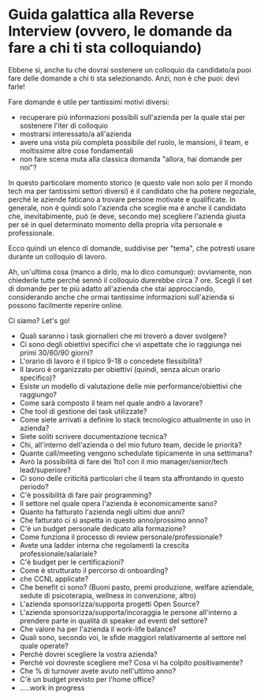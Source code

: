 # Guida galattica alla Reverse Interview (ovvero, le domande da fare a chi ti sta colloquiando)


Ebbene sì, anche tu che dovrai sostenere un colloquio da candidato/a puoi fare delle domande a chi ti sta selezionando. Anzi, non è che puoi: devi farle! 

Fare domande è utile per tantissimi motivi diversi:
- recuperare più informazioni possibili sull'azienda per la quale stai per sostenere l'iter di colloquio
- mostrarsi interessato/a all'azienda 
- avere una vista più completa possibile del ruolo, le mansioni, il team, e moltissime altre cose fondamentali
- non fare scena muta alla classica domanda "allora, hai domande per noi"?

In questo particolare momento storico (e questo vale non solo per il mondo tech ma per tantissimi settori diversi) è il candidato che ha potere negoziale, perché le aziende faticano a trovare persone motivate e qualificate. In generale, non è quindi solo l'azienda che sceglie ma è anche il candidato che, inevitabimente, può (e deve, secondo me) scegliere l'azienda giusta per sé in quel determinato momento della propria vita personale e professionale.

Ecco quindi un elenco di domande, suddivise per "tema", che potresti usare durante un colloquio di lavoro.

Ah, un'ultima cosa (manco a dirlo, ma lo dico comunque): ovviamente, non chiederle tutte perché sennò il colloquio durerebbe circa 7 ore. Scegli il set di domande per te più adatto all'azienda che stai approcciando, considerando anche che ormai tantissime informazioni sull'azienda si possono facilmente reperire online.

Ci siamo? Let's go!


- Quali saranno i task giornalieri che mi troverò a dover svolgere?
- Ci sono degli obiettivi specifici che vi aspettate che io raggiunga nei primi 30/60/90 giorni?
- L'orario di lavoro è il tipico 9-18 o concedete flessibilità?
- Il lavoro è organizzato per obiettivi (quindi, senza alcun orario specifico)?
- Esiste un modello di valutazione delle mie performance/obiettivi che raggiungo?
- Come sarà composto il team nel quale andrò a lavorare?
- Che tool di gestione dei task utilizzate?
- Come siete arrivati a definire lo stack tecnologico attualmente in uso in azienda?
- Siete soliti scrivere documentazione tecnica?
- Chi, all'interno dell'azienda o del mio futuro team, decide le priorità?
- Quante call/meeting vengono schedulate tipicamente in una settimana?
- Avrò la possibilità di fare dei 1to1 con il mio manager/senior/tech lead/superiore?
- Ci sono delle criticità particolari che il team sta affrontando in questo periodo?
- C'è possibilità di fare pair programming?
- Il settore nel quale opera l'azienda è economicamente sano?
- Quanto ha fatturato l'azienda negli ultimi due anni?
- Che fatturato ci si aspetta in questo anno/prossimo anno?
- C'è un budget personale dedicato alla formazione?
- Come funziona il processo di review personale/professionale?
- Avete una ladder interna che regolamenti la crescita professionale/salariale?
- C'è budget per le certificazioni?
- Come è strutturato il percorso di onboarding?
- che CCNL applicate?
- Che benefit ci sono? (Buoni pasto, premi produzione, welfare aziendale, sedute di psicoterapia, wellness in convenzione, altro)
- L'azienda sponsorizza/supporta progetti Open Source?
- L'azienda sponsorizza/supporta/incoraggia le persone all'interno a prendere parte in qualità di speaker ad eventi del settore?
- Che valore ha per l'azienda il work-life balance?
- Quali sono, secondo voi, le sfide maggiori relativamente al settore nel quale operate?
- Perchè dovrei scegliere la vostra azienda?
- Perchè voi dovreste scegliere me? Cosa vi ha colpito positivamente?
- Che % di turnover avete avuto nell'ultimo anno?
- C'è un budget previsto per l'home office?
- .....work in progress
